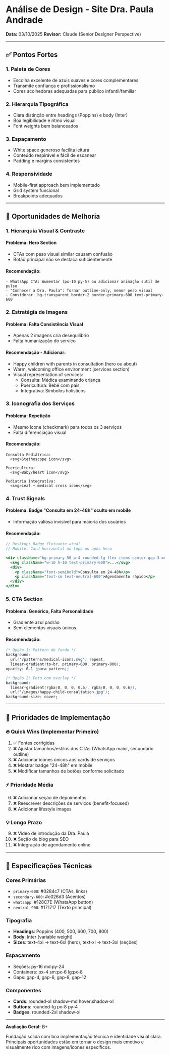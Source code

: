 # Análise de Design - Site Dra. Paula Andrade

**Data:** 03/10/2025
**Revisor:** Claude (Senior Designer Perspective)

---

## ✅ Pontos Fortes

### 1. Paleta de Cores
- Escolha excelente de azuis suaves e cores complementares
- Transmite confiança e profissionalismo
- Cores acolhedoras adequadas para público infantil/familiar

### 2. Hierarquia Tipográfica
- Clara distinção entre headings (Poppins) e body (Inter)
- Boa legibilidade e ritmo visual
- Font weights bem balanceados

### 3. Espaçamento
- White space generoso facilita leitura
- Conteúdo respirável e fácil de escanear
- Padding e margins consistentes

### 4. Responsividade
- Mobile-first approach bem implementado
- Grid system funcional
- Breakpoints adequados

---

## 🔧 Oportunidades de Melhoria

### 1. Hierarquia Visual & Contraste

#### Problema: Hero Section
- CTAs com peso visual similar causam confusão
- Botão principal não se destaca suficientemente

#### Recomendação:
```
- WhatsApp CTA: Aumentar (px-10 py-5) ou adicionar animação sutil de pulso
- "Conhecer a Dra. Paula": Tornar outline-only, menor peso visual
- Considerar: bg-transparent border-2 border-primary-600 text-primary-600
```

### 2. Estratégia de Imagens

#### Problema: Falta Consistência Visual
- Apenas 2 imagens cria desequilíbrio
- Falta humanização do serviço

#### Recomendação - Adicionar:
- Happy children with parents in consultation (hero ou about)
- Warm, welcoming office environment (services section)
- Visual representation of services:
  - Consulta: Médica examinando criança
  - Puericultura: Bebê com pais
  - Integrativa: Símbolos holísticos

### 3. Iconografia dos Serviços

#### Problema: Repetição
- Mesmo ícone (checkmark) para todos os 3 serviços
- Falta diferenciação visual

#### Recomendação:
```
Consulta Pediátrica:
  <svg>Stethoscope icon</svg>

Puericultura:
  <svg>Baby/heart icon</svg>

Pediatria Integrativa:
  <svg>Leaf + medical cross icon</svg>
```

### 4. Trust Signals

#### Problema: Badge "Consulta em 24-48h" oculto em mobile
- Informação valiosa invisível para maioria dos usuários

#### Recomendação:
```jsx
// Desktop: Badge flutuante atual
// Mobile: Card horizontal no topo ou após hero

<div className="bg-primary-50 p-4 rounded-lg flex items-center gap-3 md:hidden">
  <svg className="w-10 h-10 text-primary-600">...</svg>
  <div>
    <p className="font-semibold">Consulta em 24-48h</p>
    <p className="text-sm text-neutral-600">Agendamento rápido</p>
  </div>
</div>
```

### 5. CTA Section

#### Problema: Genérico, Falta Personalidade
- Gradiente azul padrão
- Sem elementos visuais únicos

#### Recomendação:
```css
/* Opção 1: Pattern de fundo */
background:
  url('/patterns/medical-icons.svg') repeat,
  linear-gradient(to-br, primary-600, primary-800);
opacity: 0.1 (para pattern);

/* Opção 2: Foto com overlay */
background:
  linear-gradient(rgba(0, 0, 0, 0.6), rgba(0, 0, 0, 0.6)),
  url('/images/happy-child-consultation.jpg');
background-size: cover;
```

---

## 🎯 Prioridades de Implementação

### 🔥 Quick Wins (Implementar Primeiro)
1. ✅ Fontes corrigidas
2. ❌ Ajustar tamanhos/estilos dos CTAs (WhatsApp maior, secundário outline)
3. ❌ Adicionar ícones únicos aos cards de serviços
4. ❌ Mostrar badge "24-48h" em mobile
5. ❌ Modificar tamanhos de botões conforme solicitado

### ⚡ Prioridade Média
6. ❌ Adicionar seção de depoimentos
7. ❌ Reescrever descrições de serviços (benefit-focused)
8. ❌ Adicionar lifestyle images

### 💡 Longo Prazo
9. ❌ Video de introdução da Dra. Paula
10. ❌ Seção de blog para SEO
11. ❌ Integração de agendamento online

---

## 📐 Especificações Técnicas

### Cores Primárias
- `primary-600`: #0284c7 (CTAs, links)
- `secondary-600`: #c026d3 (Acentos)
- `whatsapp`: #128C7E (WhatsApp button)
- `neutral-900`: #171717 (Texto principal)

### Tipografia
- **Headings**: Poppins (400, 500, 600, 700, 800)
- **Body**: Inter (variable weight)
- **Sizes**: text-4xl → text-6xl (hero), text-xl → text-3xl (seções)

### Espaçamento
- Seções: py-16 md:py-24
- Containers: px-4 sm:px-6 lg:px-8
- Gaps: gap-4, gap-6, gap-8, gap-12

### Componentes
- **Cards**: rounded-xl shadow-md hover:shadow-xl
- **Buttons**: rounded-lg px-8 py-4
- **Badges**: rounded-2xl shadow-xl

---

**Avaliação Geral:** B+

Fundação sólida com boa implementação técnica e identidade visual clara. Principais oportunidades estão em tornar o design mais emotivo e visualmente rico com imagens/ícones específicos.
